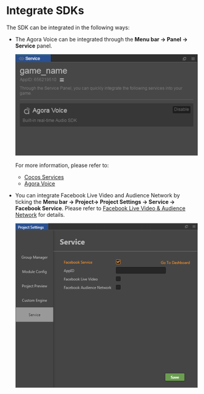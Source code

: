 # Integrate SDKs

The SDK can be integrated in the following ways:

- The Agora Voice can be integrated through the **Menu bar -> Panel -> Service** panel.

  ![](cocos-services/cocos_services.png)
  
  For more information, please refer to:
    - [Cocos Services](cocos-services.md)
    - [Agora Voice](https://docs.agora.io/en/Interactive%20Gaming/game_c?platform=Cocos%20Creator)

- You can integrate Facebook Live Video and Audience Network by ticking the **Menu bar -> Project-> Project Settings -> Service -> Facebook Service**. Please refer to [Facebook Live Video & Audience Network](fb-an-and-live.md) for details.

  ![](fb-an-and-live/facebook.png)
